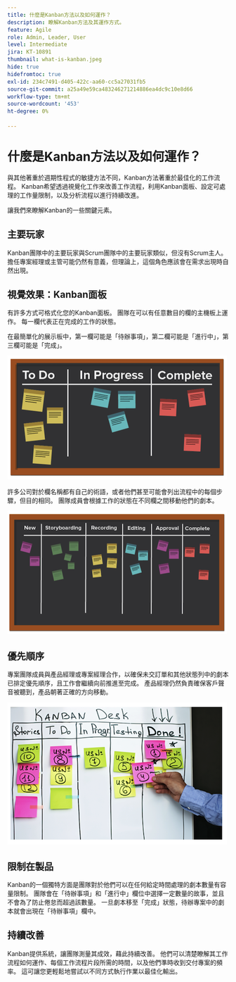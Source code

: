 ```yaml
---
title: 什麼是Kanban方法以及如何運作？
description: 瞭解Kanban方法及其運作方式。
feature: Agile
role: Admin, Leader, User
level: Intermediate
jira: KT-10891
thumbnail: what-is-kanban.jpeg
hide: true
hidefromtoc: true
exl-id: 234c7491-d405-422c-aa60-cc5a27031fb5
source-git-commit: a25a49e59ca483246271214886ea4dc9c10e8d66
workflow-type: tm+mt
source-wordcount: '453'
ht-degree: 0%

---
```


# 什麼是Kanban方法以及如何運作？

與其他著重於週期性程式的敏捷方法不同，Kanban方法著重於最佳化的工作流程。 Kanban希望透過視覺化工作來改善工作流程，利用Kanban面板、設定可處理的工作量限制，以及分析流程以進行持續改進。


讓我們來瞭解Kanban的一些關鍵元素。



## 主要玩家

Kanban團隊中的主要玩家與Scrum團隊中的主要玩家類似，但沒有Scrum主人。 擔任專案經理或主管可能仍然有意義，但理論上，這個角色應該會在需求出現時自然出現。

## 視覺效果：Kanban面板

有許多方式可格式化您的Kanban面板。 團隊在可以有任意數目的欄的主機板上運作。 每一欄代表正在完成的工作的狀態。

在最簡單化的展示板中，第一欄可能是「待辦事項」，第二欄可能是「進行中」，第三欄可能是「完成」。

![黑板和註解](assets/agile4-01.png)

許多公司對於欄名稱都有自己的術語，或者他們甚至可能會列出流程中的每個步驟，但目的相同。 團隊成員會根據工作的狀態在不同欄之間移動他們的劇本。

![黑板和註解](assets/agile4-02.png)

## 優先順序

專案團隊成員與產品經理或專案經理合作，以確保未交訂單和其他狀態列中的劇本已排定優先順序，且工作會繼續向前推進至完成。 產品經理仍然負責確保客戶聲音被聽到，產品朝著正確的方向移動。

![Kanban白板](assets/agile4-03.png)

## 限制在製品

Kanban的一個獨特方面是團隊對於他們可以在任何給定時間處理的劇本數量有容量限制。 團隊會在「待辦事項」和「進行中」欄位中選擇一定數量的故事，並且不會為了防止倦怠而超過該數量。 一旦劇本移至「完成」狀態，待辦專案中的劇本就會出現在「待辦事項」欄中。

## 持續改善

Kanban提供系統，讓團隊測量其成效，藉此持續改善。 他們可以清楚瞭解其工作流程如何運作、每個工作流程片段所需的時間，以及他們準時收到交付專案的頻率。 這可讓您更輕鬆地嘗試以不同方式執行作業以最佳化輸出。
